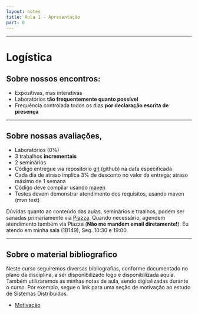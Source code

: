 ```yaml
---
layout: notes
title: Aula 1 - Apresentação
part: 0 
---
```


-------

# Logística

## Sobre nossos encontros:

* Expositivas, mas interativas
* Laboratórios **tão frequentemente quanto possível**
* Frequência controlada todos os dias **por declaração escrita de presença**

---

## Sobre nossas avaliações,

* Laboratórios (0%)
* 3 trabalhos **incrementais**
* 2 seminários
* Código entregue via repositório [git](https://git-scm.com/book/en/v2/Getting-Started-About-Version-Control) (github) na data especificada
* Cada dia de atraso implica 3% de desconto no valor da entrega; atraso máximo de 1 semana
* Código deve compilar usando  [maven](\href{https://maven.apache.org/guides/getting-started/maven-in-five-minutes.html)
* Testes devem demonstrar atendimento dos requisitos, usando maven (mvn test)

Dúvidas quanto ao conteúdo das aulas, seminários e traalhos, podem ser sanadas primariamente via [Piazza](piazza.com/ufu.br/semester22019/gbc074gsi028). Quando necessário, agendem atendimento também via Piazza (**Não me mandem email diretamente!**). Eu atendo em minha sala (1B149), Seg. 10:30 e 19:00.


---

## Sobre o material bibliografico

Neste curso seguiremos diversas bibliografias, conforme documentado no plano da disciplina, a ser disponibilizado logo e disponibilizada aquia.
Também utilizaremos as minhas notas de aula, sendo digitalizadas durante o curso.
Por exemplo, segue o link para uma seção de motivação ao estudo de Sistemas Distribuídos.

* [Motivação](https://lasarojc.github.io/ds_notes/intro/motivacao.html)
